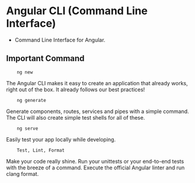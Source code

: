 # Angular CLI (Command Line Interface)

- Command Line Interface for Angular.


## Important Command

        ng new
The Angular CLI makes it easy to create an application that already works, right out of the box. It already follows our best practices!

        ng generate
Generate components, routes, services and pipes with a simple command. The CLI will also create simple test shells for all of these.

        ng serve
Easily test your app locally while developing.

        Test, Lint, Format
Make your code really shine. Run your unittests or your end-to-end tests with the breeze of a command. Execute the official Angular linter and run clang format.